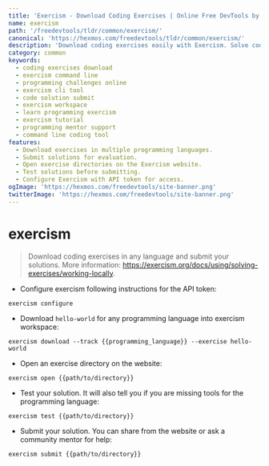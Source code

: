 ```yaml
---
title: 'Exercism - Download Coding Exercises | Online Free DevTools by Hexmos'
name: exercism
path: '/freedevtools/tldr/common/exercism/'
canonical: 'https://hexmos.com/freedevtools/tldr/common/exercism/'
description: 'Download coding exercises easily with Exercism. Solve coding challenges in various languages, submit solutions, and get feedback. Free online tool, no registration required.'
category: common
keywords:
  - coding exercises download
  - exercism command line
  - programming challenges online
  - exercism cli tool
  - code solution submit
  - exercism workspace
  - learn programming exercism
  - exercism tutorial
  - programming mentor support
  - command line coding tool
features:
  - Download exercises in multiple programming languages.
  - Submit solutions for evaluation.
  - Open exercise directories on the Exercism website.
  - Test solutions before submitting.
  - Configure Exercism with API token for access.
ogImage: 'https://hexmos.com/freedevtools/site-banner.png'
twitterImage: 'https://hexmos.com/freedevtools/site-banner.png'
---
```


# exercism

> Download coding exercises in any language and submit your solutions.
> More information: <https://exercism.org/docs/using/solving-exercises/working-locally>.

- Configure exercism following instructions for the API token:

`exercism configure`

- Download `hello-world` for any programming language into exercism workspace:

`exercism download --track {{programming_language}} --exercise hello-world`

- Open an exercise directory on the website:

`exercism open {{path/to/directory}}`

- Test your solution. It will also tell you if you are missing tools for the programming language:

`exercism test {{path/to/directory}}`

- Submit your solution. You can share from the website or ask a community mentor for help:

`exercism submit {{path/to/directory}}`
